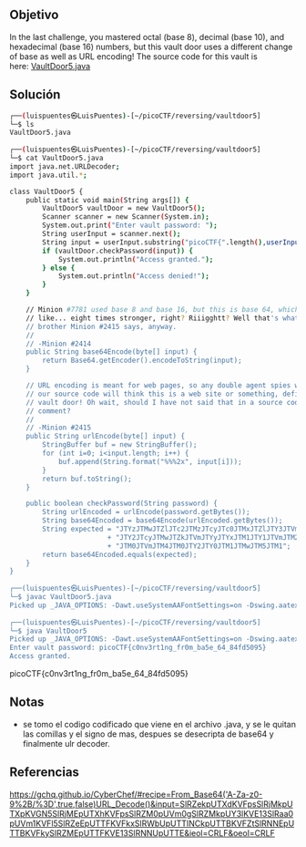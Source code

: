 ## Objetivo 
In the last challenge, you mastered octal (base 8), decimal (base 10), and hexadecimal (base 16) numbers, but this vault door uses a different change of base as well as URL encoding! The source code for this vault is here: [VaultDoor5.java](https://jupiter.challenges.picoctf.org/static/9505cca05dc00fecead41106370ee619/VaultDoor5.java)

## Solución
```bash
┌──(luispuentes㉿LuisPuentes)-[~/picoCTF/reversing/vaultdoor5]
└─$ ls
VaultDoor5.java
                                                                                                                                                                      
┌──(luispuentes㉿LuisPuentes)-[~/picoCTF/reversing/vaultdoor5]
└─$ cat VaultDoor5.java 
import java.net.URLDecoder;
import java.util.*;

class VaultDoor5 {
    public static void main(String args[]) {
        VaultDoor5 vaultDoor = new VaultDoor5();
        Scanner scanner = new Scanner(System.in);
        System.out.print("Enter vault password: ");
        String userInput = scanner.next();
        String input = userInput.substring("picoCTF{".length(),userInput.length()-1);
        if (vaultDoor.checkPassword(input)) {
            System.out.println("Access granted.");
        } else {
            System.out.println("Access denied!");
        }
    }

    // Minion #7781 used base 8 and base 16, but this is base 64, which is
    // like... eight times stronger, right? Riiigghtt? Well that's what my twin
    // brother Minion #2415 says, anyway.
    //
    // -Minion #2414
    public String base64Encode(byte[] input) {
        return Base64.getEncoder().encodeToString(input);
    }

    // URL encoding is meant for web pages, so any double agent spies who steal
    // our source code will think this is a web site or something, defintely not
    // vault door! Oh wait, should I have not said that in a source code
    // comment?
    //
    // -Minion #2415
    public String urlEncode(byte[] input) {
        StringBuffer buf = new StringBuffer();
        for (int i=0; i<input.length; i++) {
            buf.append(String.format("%%%2x", input[i]));
        }
        return buf.toString();
    }

    public boolean checkPassword(String password) {
        String urlEncoded = urlEncode(password.getBytes());
        String base64Encoded = base64Encode(urlEncoded.getBytes());
        String expected = "JTYzJTMwJTZlJTc2JTMzJTcyJTc0JTMxJTZlJTY3JTVm"
                        + "JTY2JTcyJTMwJTZkJTVmJTYyJTYxJTM1JTY1JTVmJTM2"
                        + "JTM0JTVmJTM4JTM0JTY2JTY0JTM1JTMwJTM5JTM1";
        return base64Encoded.equals(expected);
    }
}
                                                                                                                                                                      
┌──(luispuentes㉿LuisPuentes)-[~/picoCTF/reversing/vaultdoor5]
└─$ javac VaultDoor5.java 
Picked up _JAVA_OPTIONS: -Dawt.useSystemAAFontSettings=on -Dswing.aatext=true
                                                                                                                                                                      
┌──(luispuentes㉿LuisPuentes)-[~/picoCTF/reversing/vaultdoor5]
└─$ java VaultDoor5      
Picked up _JAVA_OPTIONS: -Dawt.useSystemAAFontSettings=on -Dswing.aatext=true
Enter vault password: picoCTF{c0nv3rt1ng_fr0m_ba5e_64_84fd5095}
Access granted.
```

picoCTF{c0nv3rt1ng_fr0m_ba5e_64_84fd5095}
## Notas
- se tomo el codigo codificado que viene en el archivo .java, y se le quitan las comillas  y el signo de mas, despues se desecripta de base64 y finalmente ulr decoder.

## Referencias
https://gchq.github.io/CyberChef/#recipe=From_Base64('A-Za-z0-9%2B/%3D',true,false)URL_Decode()&input=SlRZekpUTXdKVFpsSlRjMkpUTXpKVGN5SlRjMEpUTXhKVFpsSlRZM0pUVm0gSlRZMkpUY3lKVE13SlRaa0pUVm1KVFl5SlRZeEpUTTFKVFkxSlRWbUpUTTINCkpUTTBKVFZtSlRNNEpUTTBKVFkySlRZMEpUTTFKVE13SlRNNUpUTTE&ieol=CRLF&oeol=CRLF